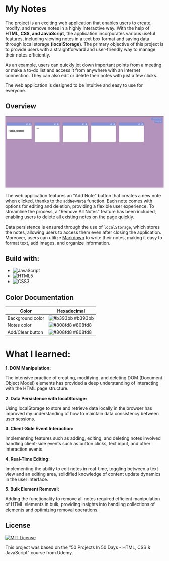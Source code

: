# My Notes

The project is an exciting web application that enables users to create, modify, and remove notes in a highly interactive way. With the help of **HTML, CSS, and JavaScript**, the application incorporates various useful features, including viewing notes in a text box format and saving data through local storage **(localStorage)**. The primary objective of this project is to provide users with a straightforward and user-friendly way to manage their notes efficiently.

As an example, users can quickly jot down important points from a meeting or make a to-do list and access it from anywhere with an internet connection. They can also edit or delete their notes with just a few clicks.

The web application is designed to be intuitive and easy to use for everyone.

## Overview

![Alt text](image-1.png)

The web application features an "Add Note" button that creates a new note when clicked, thanks to the `addNewNote` function. Each note comes with options for editing and deletion, providing a flexible user experience. To streamline the process, a "Remove All Notes" feature has been included, enabling users to delete all existing notes on the page quickly.

Data persistence is ensured through the use of `localStorage`, which stores the notes, allowing users to access them even after closing the application. Moreover, users can utilize [Markdown](https://www.markdownguide.org/getting-started/) to write their notes, making it easy to format text, add images, and organize information.

## Build with:

- ![JavaScript](https://img.shields.io/badge/JavaScript-668?style=for-the-badge&logo=javascript&logoColor=f7df1e)
- ![HTML5](https://img.shields.io/badge/HTML5-668?style=for-the-badge&logo=html5)
- ![CSS3](https://img.shields.io/badge/CSS3-668?style=for-the-badge&logo=css3&logoColor=264CE4)

## Color Documentation

| Color            | Hexadecimal                                                      |
| ---------------- | ---------------------------------------------------------------- |
| Background color | ![#b393bb](https://via.placeholder.com/10/b393bb?text=+) #b393bb |
| Notes color      | ![#808fd8](https://via.placeholder.com/10/808fd8?text=+) #808fd8 |
| Add/Clear button | ![#808fd8](https://via.placeholder.com/10/808fd8?text=+) #808fd8 |

# What I learned:

**1. DOM Manipulation:**

The intensive practice of creating, modifying, and deleting DOM (Document Object Model) elements has provided a deep understanding of interacting with the HTML page structure.

**2. Data Persistence with localStorage:**

Using localStorage to store and retrieve data locally in the browser has improved my understanding of how to maintain data consistency between user sessions.

**3. Client-Side Event Interaction:**

Implementing features such as adding, editing, and deleting notes involved handling client-side events such as button clicks, text input, and other interaction events.

**4. Real-Time Editing:**

Implementing the ability to edit notes in real-time, toggling between a text view and an editing area, solidified knowledge of content update dynamics in the user interface.

**5. Bulk Element Removal:**

Adding the functionality to remove all notes required efficient manipulation of HTML elements in bulk, providing insights into handling collections of elements and optimizing removal operations.

## License

[![MIT License](https://img.shields.io/badge/License-MIT-green.svg)](https://choosealicense.com/licenses/mit/)

This project was based on the "50 Projects In 50 Days - HTML, CSS & JavaScript" course from Udemy.
